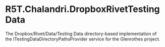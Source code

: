 # R5T.Chalandri.DropboxRivetTestingData
The Dropbox/Rivet/Data/Testing Data directory-based implementation of the ITestingDataDirectoryPathsProvider service for the Glenrothes project.
